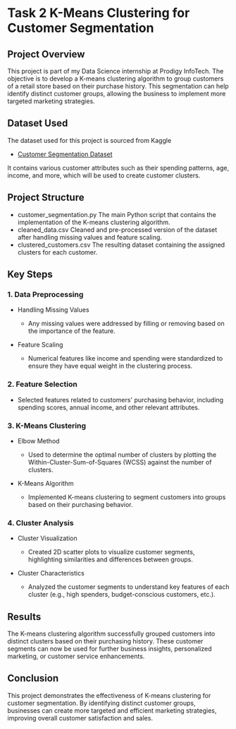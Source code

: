 # Task 2 K-Means Clustering for Customer Segmentation

## Project Overview
This project is part of my Data Science internship at Prodigy InfoTech. The objective is to develop a K-means clustering algorithm to group customers of a retail store based on their purchase history. This segmentation can help identify distinct customer groups, allowing the business to implement more targeted marketing strategies.

## Dataset Used
The dataset used for this project is sourced from Kaggle
- [Customer Segmentation Dataset](httpswww.kaggle.comdatasetsvjchoudhary7customer-segmentation-tutorial-in-python)

It contains various customer attributes such as their spending patterns, age, income, and more, which will be used to create customer clusters.

## Project Structure
- customer_segmentation.py The main Python script that contains the implementation of the K-means clustering algorithm.
- cleaned_data.csv Cleaned and pre-processed version of the dataset after handling missing values and feature scaling.
- clustered_customers.csv The resulting dataset containing the assigned clusters for each customer.

## Key Steps

### 1. Data Preprocessing
- Handling Missing Values
  - Any missing values were addressed by filling or removing based on the importance of the feature.
  
- Feature Scaling
  - Numerical features like income and spending were standardized to ensure they have equal weight in the clustering process.
  
### 2. Feature Selection
- Selected features related to customers' purchasing behavior, including spending scores, annual income, and other relevant attributes.

### 3. K-Means Clustering
- Elbow Method
  - Used to determine the optimal number of clusters by plotting the Within-Cluster-Sum-of-Squares (WCSS) against the number of clusters.
  
- K-Means Algorithm
  - Implemented K-means clustering to segment customers into groups based on their purchasing behavior.

### 4. Cluster Analysis
- Cluster Visualization
  - Created 2D scatter plots to visualize customer segments, highlighting similarities and differences between groups.
  
- Cluster Characteristics
  - Analyzed the customer segments to understand key features of each cluster (e.g., high spenders, budget-conscious customers, etc.).

## Results
The K-means clustering algorithm successfully grouped customers into distinct clusters based on their purchasing history. These customer segments can now be used for further business insights, personalized marketing, or customer service enhancements.

## Conclusion
This project demonstrates the effectiveness of K-means clustering for customer segmentation. By identifying distinct customer groups, businesses can create more targeted and efficient marketing strategies, improving overall customer satisfaction and sales.
